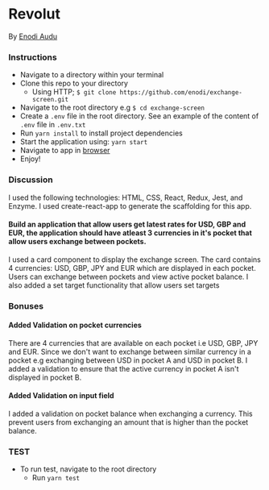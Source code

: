 # Revolut

By [Enodi Audu](https://github.com/enodi)

### Instructions

- Navigate to a directory within your terminal
- Clone this repo to your directory
  - Using HTTP; `$ git clone https://github.com/enodi/exchange-screen.git`
- Navigate to the root directory e.g `$ cd exchange-screen`
- Create a `.env` file in the root directory. See an example of the content of `.env` file in `.env.txt`
- Run `yarn install` to install project dependencies
- Start the application using: `yarn start`
- Navigate to app in [browser](http://localhost:3000)
- Enjoy!

### Discussion

I used the following technologies: HTML, CSS, React, Redux, Jest, and Enzyme.
I used create-react-app to generate the scaffolding for this app.

#### Build an application that allow users get latest rates for USD, GBP and EUR, the application should have atleast 3 currencies in it's pocket that allow users exchange between pockets.

I used a card component to display the exchange screen. The card contains 4 currencies: USD, GBP, JPY and EUR which are displayed in each pocket. Users can exchange between pockets and view active pocket balance. I also added a set target functionality that allow users set targets

### Bonuses

#### Added Validation on pocket currencies

There are 4 currencies that are available on each pocket i.e USD, GBP, JPY and EUR. Since we don't want to exchange between similar currency in a pocket e.g exchanging between USD in pocket A and USD in pocket B. I added a validation to ensure that the active currency in pocket A isn't displayed in pocket B.

#### Added Validation on input field

I added a validation on pocket balance when exchanging a currency. This prevent users from exchanging an amount that is higher than the pocket balance.

### TEST

- To run test, navigate to the root directory
  - Run `yarn test`
